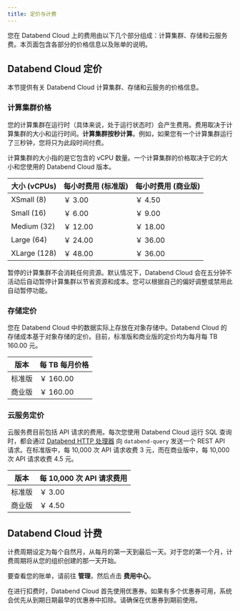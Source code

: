 ```yaml
---
title: 定价与计费
---
```


您在 Databend Cloud 上的费用由以下几个部分组成：计算集群、存储和云服务费。本页面包含各部分的价格信息以及账单的说明。

## Databend Cloud 定价

本节提供有关 Databend Cloud 计算集群、存储和云服务的价格信息。

### 计算集群价格

您的计算集群在运行时（具体来说，处于运行状态时）会产生费用。费用取决于计算集群的大小和运行时间。**计算集群按秒计算**。例如，如果您有一个计算集群运行了三秒钟，您将只为此段时间付费。

计算集群的大小指的是它包含的 vCPU 数量。一个计算集群的价格取决于它的大小和您使用的 Databend Cloud 版本。

| 大小 (vCPUs) | 每小时费用 (标准版) | 每小时费用 (商业版) |
| ------------ | ------------------- | ------------------- |
| XSmall (8)   | ￥ 3.00             | ￥ 4.50             |
| Small (16)   | ￥ 6.00             | ￥ 9.00             |
| Medium (32)  | ￥ 12.00            | ￥ 18.00            |
| Large (64)   | ￥ 24.00            | ￥ 36.00            |
| XLarge (128) | ￥ 48.00            | ￥ 36.00            |

暂停的计算集群不会消耗任何资源。默认情况下，Databend Cloud 会在五分钟不活动后自动暂停计算集群以节省资源和成本。您可以根据自己的偏好调整或禁用此自动暂停功能。

### 存储定价

您在 Databend Cloud 中的数据实际上存放在对象存储中。Databend Cloud 的存储成本基于对象存储的定价。目前，标准版和商业版的定价均为每月每 TB 160.00 元。

| 版本   | 每 TB 每月价格 |
| ------ | -------------- |
| 标准版 | ￥ 160.00      |
| 商业版 | ￥ 160.00      |

### 云服务定价

云服务费目前包括 API 请求的费用。每次您使用 Databend Cloud 运行 SQL 查询时，都会通过 [Databend HTTP 处理器](/developer/apis/http) 向 `databend-query` 发送一个 REST API 请求。在标准版中，每 10,000 次 API 请求收费 3 元，而在商业版中，每 10,000 次 API 请求收费 4.5 元。

| 版本   | 每 10,000 次 API 请求费用 |
| ------ | ------------------------- |
| 标准版 | ￥ 3.00                   |
| 商业版 | ￥ 4.50                   |

## Databend Cloud 计费

计费周期设定为每个自然月，从每月的第一天到最后一天。对于您的第一个月，计费周期将从您的组织创建的那一天开始。

要查看您的账单，请前往 **管理**，然后点击 **费用中心**。

在进行扣费时，Databend Cloud 首先使用优惠券。如果有多个优惠券可用，系统会优先从到期日期最早的优惠券中扣除。请确保在优惠券到期前使用。
